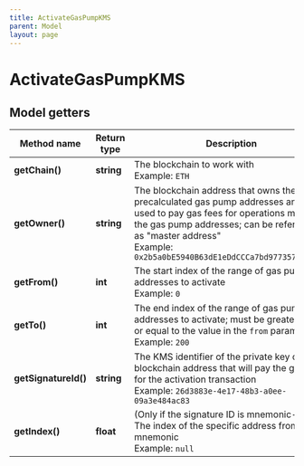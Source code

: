 ```yaml
---
title: ActivateGasPumpKMS
parent: Model
layout: page
---
```


# ActivateGasPumpKMS

## Model getters

Method name | Return type | Description | Notes
------------ | ------------- | ------------- | -------------
**getChain()** | **string** | The blockchain to work with <br>Example: `ETH` |
**getOwner()** | **string** | The blockchain address that owns the precalculated gas pump addresses and is used to pay gas fees for operations made on the gas pump addresses; can be referred to as "master address" <br>Example: `0x2b5a0bE5940B63dE1eDdCCCa7bd977357e2488eD` |
**getFrom()** | **int** | The start index of the range of gas pump addresses to activate <br>Example: `0` |
**getTo()** | **int** | The end index of the range of gas pump addresses to activate; must be greater than or equal to the value in the <code>from</code> parameter <br>Example: `200` |
**getSignatureId()** | **string** | The KMS identifier of the private key of the blockchain address that will pay the gas fee for the activation transaction <br>Example: `26d3883e-4e17-48b3-a0ee-09a3e484ac83` |
**getIndex()** | **float** | (Only if the signature ID is mnemonic-based) The index of the specific address from the mnemonic <br>Example: `null` | [optional]

